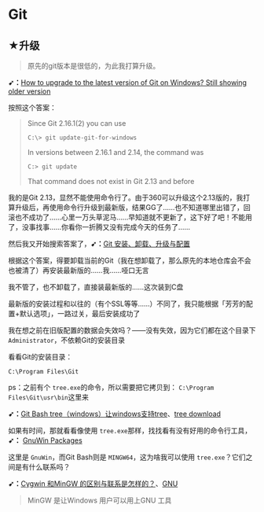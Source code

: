 # Git

## ★升级

> 原先的git版本是很低的，为此我打算升级。

**➹：**[How to upgrade to the latest version of Git on Windows? Still showing older version](https://stackoverflow.com/questions/13790592/how-to-upgrade-to-the-latest-version-of-git-on-windows-still-showing-older-vers)

 按照这个答案：

> Since Git 2.16.1(2) you can use
>
> ```
> C:\> git update-git-for-windows
> ```
>
> In versions between 2.16.1 and 2.14, the command was
>
> ```
> C:> git update
> ```
>
> That command does not exist in Git 2.13 and before 

我的是Git 2.13，显然不能使用命令行了。由于360可以升级这个2.13版的，我打算升级后，再使用命令行升级到最新版，结果GG了……也不知道哪里出错了，回滚也不成功了……心里一万头草泥马……早知道就不更新了，这下好了吧！不能用了，没事找事……你看你一折腾又没有完成今天的任务了……

然后我又开始搜索答案了，**➹：**[Git 安装、卸载、升级与配置](https://blog.imzhengfei.com/git-an-zhuang-xie-zai-sheng-ji-yu-pei-zhi/)

根据这个答案，得要卸载当前的Git（我在想卸载了，那么原先的本地仓库会不会也被清了）再安装最新版的……我……哑口无言

我不管了，也不卸载了，直接装最新版的……这次装到C盘

最新版的安装过程和以往的（有个SSL等等……）不同了，我只能根据「芳芳的配置+默认选项」，一路过关，最后安装成功了

我在想之前在旧版配置的数据会失效吗？——没有失效，因为它们都在这个目录下 `Administrator`，不依赖Git的安装目录

看看Git的安装目录：

```
C:\Program Files\Git
```

ps：之前有个 `tree.exe`的命令，所以需要把它拷贝到： `C:\Program Files\Git\usr\bin`这里来

**➹：**[Git Bash tree（windows）让windows支持tree](http://hisen.me/20170713-Git%20Bash%20tree%EF%BC%88windows%EF%BC%89/)、[tree download](http://gnuwin32.sourceforge.net/packages/tree.htm)

如果有时间，那就看看像使用 `tree.exe`那样，找找看有没有好用的命令行工具，**➹：** [GnuWin Packages](http://gnuwin32.sourceforge.net/packages.html)

这里是 `GnuWin`，而Git Bash则是 `MINGW64`，这为啥我可以使用 `tree.exe`？它们之间是有什么联系吗？

**➹：**[Cygwin 和MinGW 的区别与联系是怎样的？](https://www.zhihu.com/question/22137175)、[GNU](https://zh.wikipedia.org/wiki/GNU)

> MinGW 是让Windows 用户可以用上GNU 工具 

